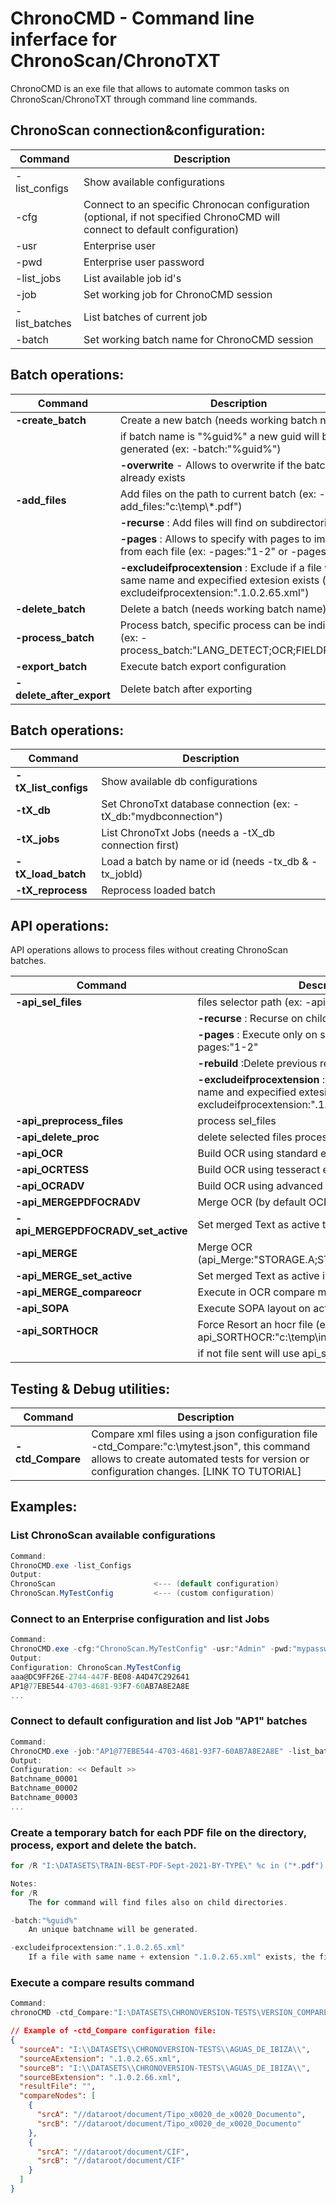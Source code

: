 # ChronoCMD - Command line inferface for ChronoScan/ChronoTXT

ChronoCMD is an exe file that allows to automate common tasks on ChronoScan/ChronoTXT through command line commands.


## ChronoScan connection&configuration:

| Command   		        | Description		|
|---------------------------|-------------------|
|-list_configs              |Show available configurations|
|-cfg              |Connect to an specific Chronocan configuration (optional, if not specified ChronoCMD will connect to default configuration)|
|-usr              |Enterprise user|
|-pwd              |Enterprise user password|
|-list_jobs        |List available job id's|
|-job              | Set working job for ChronoCMD session|
|-list_batches     | List batches of current job|
|-batch            | Set working batch name for ChronoCMD session|

## Batch operations:

| Command   		        | Description		|
|---------------------------|-------------------|
|**-create_batch**|Create a new batch (needs working batch name)|
||if batch name is "%guid%" a new guid will be generated (ex: -batch:\"%guid%\")|
| |**-overwrite** - Allows to overwrite if the batch already exists|
|**-add_files**|Add files on the path to current batch (ex: -add_files:\"c:\\temp\\*.pdf\")|
||**-recurse** : Add files will find on subdirectories|
||**-pages** : Allows to specify with pages to import from each file (ex: -pages:\"1-2\" or -pages:\"2-\"|
||**-excludeifprocextension** : Exclude if a file with same name and expecified extesion exists (ex: -excludeifprocextension:\".1.0.2.65.xml\")|
|**-delete_batch**| Delete a batch (needs working batch name)|
|**-process_batch**|Process batch, specific process can be indicated (ex: -process_batch:\"LANG_DETECT;OCR;FIELDREAD;\"|
|**-export_batch**|Execute batch export configuration|
|**-delete_after_export**|Delete batch after exporting|


## Batch operations:
| Command   		        | Description		|
|---------------------------|-------------------|
|**-tX_list_configs**| Show available db configurations|
|**-tX_db**| Set ChronoTxt database connection (ex: -tX_db:\"mydbconnection\")|
|**-tX_jobs**| List ChronoTxt Jobs (needs a -tX_db connection first)|
|**-tX_load_batch**| Load a batch by name or id (needs -tx_db & -tx_jobId)|
|**-tX_reprocess**| Reprocess loaded batch|


## API operations:

API operations allows to process files without creating ChronoScan batches.

| Command   		        | Description		|
|---------------------------|-------------------|
|**-api_sel_files**          | files selector path (ex: -api_sel_files:\"c:\\temp\\*.pdf\"|
||**-recurse** : Recurse on children directories|
||**-pages** : Execute only on specified page ranges ex: -pages:\"1-2\"|
||**-rebuild** :Delete previous results|
||**-excludeifprocextension**  : Exclude if a file with same name and expecified extesion exists (ex: -excludeifprocextension:\".1.0.2.65.xml\")|
|**-api_preprocess_files**| process sel_files|
|**-api_delete_proc**| delete selected files process containers|
|**-api_OCR**                | Build OCR using standard engine|
|**-api_OCRTESS**            | Build OCR using tesseract engine|
|**-api_OCRADV**             | Build OCR using advanced engine|
|**-api_MERGEPDFOCRADV**     | Merge OCR (by default OCR.ADV) with native PDF text|
|**-api_MERGEPDFOCRADV_set_active**   | Set merged Text as active text|
|**-api_MERGE**              | Merge OCR (api_Merge:\"STORAGE.A;STORAGE.B;STORAGE.DEST\"|
|**-api_MERGE_set_active**| Set merged Text as active image|
|**-api_MERGE_compareocr**| Execute in OCR compare merge mode|
|**-api_SOPA**| Execute SOPA layout on active item|
|**-api_SORTHOCR**| Force Resort an hocr file (ex: -api_SORTHOCR:\"c:\\temp\\inputfile.html\"|
||        if not file sent will use api_sel_files selection|

## Testing & Debug utilities:
| Command   		        | Description		|
|---------------------------|-------------------|
|**-ctd_Compare**| Compare xml files using a json configuration file -ctd_Compare:\"c:\\mytest.json\", this command allows to create automated tests for version or configuration changes. [LINK TO TUTORIAL]|


## Examples:

### List ChronoScan available configurations

```cs
Command:
ChronoCMD.exe -list_Configs
Output:
ChronoScan                      <--- (default configuration)
ChronoScan.MyTestConfig         <--- (custom configuration)
```

### Connect to an Enterprise configuration and list Jobs

```cs
Command:
ChronoCMD.exe -cfg:"ChronoScan.MyTestConfig" -usr:"Admin" -pwd:"mypassword" -list_jobs
Output:
Configuration: ChronoScan.MyTestConfig
aaa@DC9FF26E-2744-447F-BE08-A4D47C292641
AP1@77EBE544-4703-4681-93F7-60AB7A8E2A8E
...
```

### Connect to default configuration and list Job "AP1" batches

```cs
Command:
ChronoCMD.exe -job:"AP1@77EBE544-4703-4681-93F7-60AB7A8E2A8E" -list_batches
Output:
Configuration: << Default >>
Batchname_00001
Batchname_00002
Batchname_00003
...
```
### Create a temporary batch for each PDF file on the directory, process, export and delete the batch.

```cs
for /R "I:\DATASETS\TRAIN-BEST-PDF-Sept-2021-BY-TYPE\" %c in ("*.pdf") do chronocmd -cfg:"ChronoScan.W2012WEBBEST_PROD" -usr:"admin" -pwd:"*****" -job:"MyJob@330C6162-CA87-4130-827F-C6F34FAB1A67" -create_batch -batch:"%guid%" -excludeifprocextension:".1.0.2.65.xml" -add_files:"%c" -process_batch -export_batch -delete_after_export

Notes:
for /R
    The for command will find files also on child directories.

-batch:"%guid%"
    An unique batchname will be generated.

-excludeifprocextension:".1.0.2.65.xml"
    If a file with same name + extension ".1.0.2.65.xml" exists, the file will be ignored.
```


### Execute a compare results command
```cs
Command:
chronoCMD -ctd_Compare:"I:\DATASETS\CHRONOVERSION-TESTS\VERSION_COMPARE_v65_vs_v66_test.json"
```
```json
// Example of -ctd_Compare configuration file:
{
  "sourceA": "I:\\DATASETS\\CHRONOVERSION-TESTS\\AGUAS_DE_IBIZA\\",
  "sourceAExtension": ".1.0.2.65.xml",
  "sourceB": "I:\\DATASETS\\CHRONOVERSION-TESTS\\AGUAS_DE_IBIZA\\",
  "sourceBExtension": ".1.0.2.66.xml",
  "resultFile": "",
  "compareNodes": [
    {
	  "srcA": "//dataroot/document/Tipo_x0020_de_x0020_Documento",
	  "srcB": "//dataroot/document/Tipo_x0020_de_x0020_Documento"
	},
	{
	  "srcA": "//dataroot/document/CIF",
	  "srcB": "//dataroot/document/CIF"
	}
  ]
}
```
